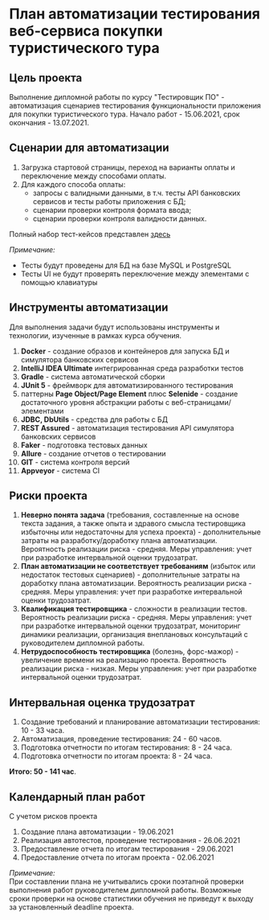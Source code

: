 # **План автоматизации тестирования веб-сервиса покупки туристического тура**

## **Цель проекта**

Выполнение дипломной работы по курсу "Тестировщик ПО" - автоматизация сценариев тестирования функциональности приложения для покупки туристического тура. Начало работ - 15.06.2021, срок окончания -  13.07.2021.


## **Сценарии для автоматизации**

1. Загрузка стартовой страницы, переход на варианты оплаты и переключение между способами оплаты.
2. Для каждого способа оплаты:
    - запросы с валидными данными, в т.ч. тесты API банковских сервисов и тесты работы приложения с БД;
    - сценарии проверки контроля формата ввода;
    - сценарии проверки контроля валидности данных.

Полный набор тест-кейсов представлен [здесь](https://docs.google.com/spreadsheets/d/1CvzCQdPLDfsu9CmjA6_2FG-dE9w2A2i3-VTLxBT8F5E/edit?usp=sharing) 

*Примечание:*  
- Тесты будут проведены для БД на базе MySQL и PostgreSQL
- Тесты UI не будут проверять переключение между элементами с помощью клавиатуры


## **Инструменты автоматизации**

Для выполнения задачи будут использованы инструменты и технологии, изученные в рамках курса обучения.

1. **Docker** - создание образов и контейнеров для запуска БД и симулятора банковских сервисов  
2. **IntelliJ IDEA Ultimate** интегрированная среда разработки тестов
3. **Gradle** - система автоматической сборки
4. **JUnit 5** - фреймворк для автоматизированного тестирования
5. паттерны **Page Object/Page Elemеnt** плюс **Selenide** - создание достаточного уровня абстракции работы с веб-страницами/элементами 
6. **JDBC, DbUtils** - средства для работы с БД 
7. **REST Assured** - автоматизация тестирования API симулятора банковских сервисов
8. **Faker** - подготовка тестовых данных
9. **Allure** - создание отчетов о тестировании 
10. **GIT** - система контроля версий
11. **Appveyor** - система CI

## **Риски проекта**

1. **Неверно понята задача** (требования, составленные на основе текста задания, а также опыта и здравого смысла тестировщика избыточны или недостаточны для успеха проекта) - дополнительные затраты на разработку/доработку плана автоматизации. Вероятность реализации риска - средняя. Меры управления: учет при разработке интервальной оценки трудозатрат.
2. **План автоматизации не соответствует требованиям** (избыток или недостаток тестовых сценариев) - дополнительные затраты на доработку плана автоматизации. Вероятность реализации риска - средняя. Меры управления: учет при разработке интервальной оценки трудозатрат.
3. **Квалификация тестировщика** - сложности в реализации тестов. Вероятность реализации риска - средняя. Меры управления: учет при разработке интервальной оценки трудозатрат, мониторинг динамики реализации, организация внеплановых консультаций с руководителем дипломной работы.
4. **Нетрудоспособность тестировщика** (болезнь, форс-мажор) - увеличение времени на реализацию проекта. Вероятность реализации риска - низкая. Меры управления: учет при разработке интервальной оценки трудозатрат.

## **Интервальная оценка трудозатрат**

1. Создание требований и планирование автоматизации тестирования: 10 - 33 часа.
2. Автоматизация, проведение тестирования: 24 - 60 часов.
3. Подготовка отчетности по итогам тестирования: 8 - 24 часа.
4. Подготовка отчетности по итогам проекта: 8 - 24 часа.

**Итого: 50 - 141 час**.

## **Календарный план работ**

С учетом рисков проекта

1. Создание плана автоматизации - 19.06.2021
2. Реализация автотестов, проведение тестирования - 26.06.2021
3. Предоставление отчета по итогам тестирования - 29.06.2021
3. Предоставление отчета по итогам проекта - 02.06.2021

*Примечание:*  
При составлении плана не учитывались сроки поэтапной проверки выполнения работ руководителем дипломной работы. Возможные сроки проверки на основе статистики обучения не приведут к выходу за установленный deadline проекта.


